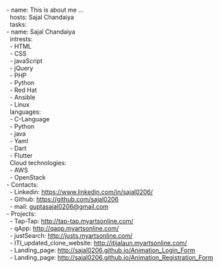\- name: This is about me ...<br>
   &#xA0;	hosts: Sajal Chandaiya<br>
   &#xA0;	tasks: <br>
    \- name: Sajal Chandaiya<br>
      &#xA0;	intrests:<br>
      &#xA0;	\- HTML<br>
      &#xA0;	\- CSS<br>
      &#xA0;	\- javaScript<br>
      &#xA0;	\- jQuery<br>
      &#xA0;	\- PHP<br>
      &#xA0;	\- Python<br>
      &#xA0;	\- Red Hat<br>
      &#xA0;	\- Ansible<br>
      &#xA0;	\- Linux<br>
      &#xA0;	languages:<br>
      &#xA0;	\- C-Language<br>
      &#xA0;	\- Python<br>
      &#xA0;	\- java<br>
      &#xA0;	\- Yaml<br>
      &#xA0;	\- Dart<br>
      &#xA0;	\- Flutter<br>
      &#xA0;	Cloud technologies:<br>
      &#xA0;	\- AWS<br>
      &#xA0;	\- OpenStack<br>
  \- Contacts:<br>
    &#xA0;	\- Linkedin: https://www.linkedin.com/in/sajal0206/<br>
    &#xA0;	\- Github: https://github.com/sajal0206<br>
    &#xA0;	\- mail: guptasajal0206@gmail.com<br>
\- Projects:<br>
    &#xA0;	\- Tap-Tap: http://tap-tap.myartsonline.com/<br>
    &#xA0;	\- qApp: http://qapp.myartsonline.com/<br>
    &#xA0;	\- justSearch: http://justs.myartsonline.com/<br>
    &#xA0;	\- ITI_updated_clone_website: http://itijalaun.myartsonline.com/<br>
    &#xA0;	\- Landing_page: http://sajal0206.github.io/Animation_Login_Form<br>
    &#xA0;	\- Landing_page: http://sajal0206.github.io/Animation_Registration_Form<br>

<!---
sajal0206/sajal0206 is a ✨ special ✨ repository because its `README.md` (this file) appears on your GitHub profile.
You can click the Preview link to take a look at your changes.
--->
